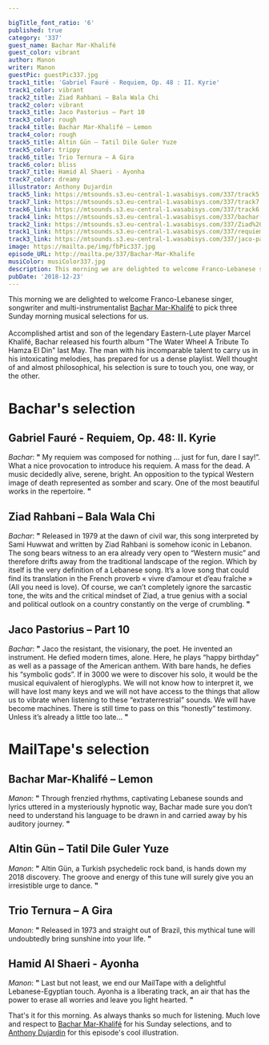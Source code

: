 ```yaml
---

bigTitle_font_ratio: '6'
published: true
category: '337'
guest_name: Bachar Mar-Khalifé
guest_color: vibrant
author: Manon
writer: Manon
guestPic: guestPic337.jpg
track1_title: 'Gabriel Fauré - Requiem, Op. 48 : II. Kyrie'
track1_color: vibrant
track2_title: Ziad Rahbani – Bala Wala Chi
track2_color: vibrant
track3_title: Jaco Pastorius – Part 10
track3_color: rough
track4_title: Bachar Mar-Khalifé – Lemon
track4_color: rough
track5_title: Altin Gün – Tatil Dile Guler Yuze
track5_color: trippy
track6_title: Trio Ternura – A Gira
track6_color: bliss
track7_title: Hamid Al Shaeri - Ayonha
track7_color: dreamy
illustrator: Anthony Dujardin
track5_link: https://mtsounds.s3.eu-central-1.wasabisys.com/337/track5.mp3
track7_link: https://mtsounds.s3.eu-central-1.wasabisys.com/337/track7.mp3
track6_link: https://mtsounds.s3.eu-central-1.wasabisys.com/337/track6.mp3
track4_link: https://mtsounds.s3.eu-central-1.wasabisys.com/337/bachar-mar-khalife-lemon-official-video.mp3
track2_link: https://mtsounds.s3.eu-central-1.wasabisys.com/337/Ziad%20Rahbani%20-%20Bala%20Wala%20Chi%20%D8%A8%D9%84%D8%A7%20%D9%88%D9%84%D8%A7%20%D8%B4%D9%8A%20%28Lyric%20Video%29.mp3
track1_link: https://mtsounds.s3.eu-central-1.wasabisys.com/337/requiem-op-48-ii-kyrie.mp3
track3_link: https://mtsounds.s3.eu-central-1.wasabisys.com/337/jaco-pastorius-part-10.mp3
image: https://mailta.pe/img/fbPic337.jpg
episode_URL: http://mailta.pe/337/Bachar-Mar-Khalife
musiColor: musiColor337.jpg
description: This morning we are delighted to welcome Franco-Lebanese singer, songwriter and multi-instrumentalist Bachar Mar-Khalifé to pick three Sunday morning musical selections for us. Accomplished artist and son of the legendary Eastern-Lute player Marcel Khalifé, Bachar released his fourth album "The Water Wheel A Tribute To Hamza El Din" last May.
pubDate: '2018-12-23'
---
```

This morning we are delighted to welcome Franco-Lebanese singer, songwriter and multi-instrumentalist [Bachar Mar-Khalifé](https://www.facebook.com/bmkhalife/) to pick three Sunday morning musical selections for us.
<br><br>
Accomplished artist and son of the legendary Eastern-Lute player Marcel Khalifé, Bachar released his fourth album "The Water Wheel A Tribute To Hamza El Din" last May. The man with his incomparable talent to carry us in his intoxicating melodies, has prepared for us a dense playlist. Well thought of and almost philosophical, his selection is sure to touch you, one way, or the other.


# Bachar's selection

## Gabriel Fauré - Requiem, Op. 48: II. Kyrie
_Bachar_: **"** My requiem was composed for nothing … just for fun, dare I say!”. What a nice provocation to introduce his requiem. A mass for the dead. A music decidedly alive, serene, bright. An opposition to the typical Western image of death represented as somber and scary. One of the most beautiful works in the repertoire. **"** 

## Ziad Rahbani – Bala Wala Chi
_Bachar_: **"** Released in 1979 at the dawn of civil war, this song interpreted by Sami Huwwat and written by Ziad Rahbani is somehow iconic in Lebanon. The song bears witness to an era already very open to “Western music” and therefore drifts away from the traditional landscape of the region. Which by itself is the very definition of a Lebanese song. It’s a love song that could find its translation in the French proverb « vivre d’amour et d’eau fraîche » (All you need is love). Of course, we can’t completely ignore the sarcastic tone, the wits and the critical mindset of Ziad, a true genius with a social and political outlook on a country constantly on the verge of crumbling. **"** 

## Jaco Pastorius – Part 10
_Bachar_: **"** Jaco the resistant, the visionary, the poet. He invented an instrument. He defied modern times, alone. Here, he plays “happy birthday” as well as a passage of the American anthem. With bare hands, he defies his “symbolic gods”. If in 3000 we were to discover his solo, it would be the musical equivalent of hieroglyphs. We will not know how to interpret it, we will have lost many keys and we will not have access to the things that allow us to vibrate when listening to these “extraterrestrial” sounds. We will have become machines. There is still time to pass on this “honestly” testimony. Unless it’s already a little too late… **"** 


# MailTape's selection

## Bachar Mar-Khalifé – Lemon
_Manon_: **"** Through frenzied rhythms, captivating Lebanese sounds and lyrics uttered in a mysteriously hypnotic way, Bachar made sure you don’t need to understand his language to be drawn in and carried away by his auditory journey. **"** 

## Altin Gün – Tatil Dile Guler Yuze
_Manon_: **"** Altin Gün, a Turkish psychedelic rock band, is hands down my 2018 discovery. The groove and energy of this tune will surely give you an irresistible urge to dance. **"** 

## Trio Ternura – A Gira
_Manon_: **"** Released in 1973 and straight out of Brazil, this mythical tune will undoubtedly bring sunshine into your life. **"** 

## Hamid Al Shaeri - Ayonha
_Manon_: **"** Last but not least, we end our MailTape with a delightful Lebanese-Egyptian touch. Ayonha is a liberating track, an air that has the power to erase all worries and leave you light hearted. **"** 


That's it for this morning. As always thanks so much for listening. Much love and respect to [Bachar Mar-Khalifé](https://www.facebook.com/bmkhalife/) for his Sunday selections, and to [Anthony Dujardin](https://www.instagram.com/fromthegarden/) for this episode's cool illustration.
